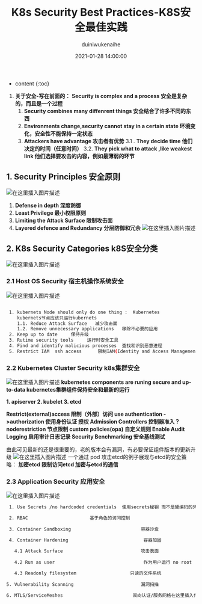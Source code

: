 ﻿---
layout: post
title: K8s Security Best Practices-K8S安全最佳实践
date: 2021-01-28 14:00:00
category: cks
tags:  kubernetes cks
author: duiniwukenaihe
---
* content
{:toc}

 1. **关于安全-写在前面的：**
  **Security is complex and a process   安全是复杂的，而且是一个过程**
    1. **Security combines many diffenrent things            安全结合了许多不同的东西**
    2. **Environments change,security cannot stay in a certain state   环境变化，安全性不能保持一定状态**
    3. **Attackers have advantage                                     攻击者有优势**
            3.1 . **They decide time                                 他们决定的时间（任意时间）**
            3.2.  **They pick  what to attack ,like weakest link     他们选择要攻击的内容，例如最薄弱的环节**

## 1. Security Principles 安全原则

![在这里插入图片描述](https://img-blog.csdnimg.cn/20210310191033127.png?x-oss-process=image/watermark,type_ZmFuZ3poZW5naGVpdGk,shadow_10,text_aHR0cHM6Ly9ibG9nLmNzZG4ubmV0L3NheW5haWhl,size_16,color_FFFFFF,t_70)

1. **Defense in depth                 深度防御**
2. **Least Privilege                     最小权限原则**
3. **Limiting the Attack Surface  限制攻击面**
4. **Layered defence and Redundancy    分层防御和冗余**
![在这里插入图片描述](https://img-blog.csdnimg.cn/20210310191101433.png?x-oss-process=image/watermark,type_ZmFuZ3poZW5naGVpdGk,shadow_10,text_aHR0cHM6Ly9ibG9nLmNzZG4ubmV0L3NheW5haWhl,size_16,color_FFFFFF,t_70)


## 2. K8s Security Categories k8S安全分类

![在这里插入图片描述](https://img-blog.csdnimg.cn/20210310191112204.png?x-oss-process=image/watermark,type_ZmFuZ3poZW5naGVpdGk,shadow_10,text_aHR0cHM6Ly9ibG9nLmNzZG4ubmV0L3NheW5haWhl,size_16,color_FFFFFF,t_70)


### 2.1 Host OS Security 宿主机操作系统安全

![在这里插入图片描述](https://img-blog.csdnimg.cn/20210310191119399.png?x-oss-process=image/watermark,type_ZmFuZ3poZW5naGVpdGk,shadow_10,text_aHR0cHM6Ly9ibG9nLmNzZG4ubmV0L3NheW5haWhl,size_16,color_FFFFFF,t_70)
```bash

 1. kubernets Node should only do one thing :  Kubernetes 
    kubernets节点应该只运行kubernets
    1.1. Reduce Attack Surface   减少攻击面             
    1.2. Remove unnecessary applications   移除不必要的应用                          
 2. Keep up to date     保持升级
 3. Rutime security tools     运行时安全工具
 4. Find and identify malicious processes  查找和识别恶意进程
 5. Restrict IAM  ssh access      限制IAM(Identity and Access Management  身份识别与访问管理服务) 与SSH访问

```

### 2.2 Kubernetes Cluster Security k8s集群安全

![在这里插入图片描述](https://img-blog.csdnimg.cn/20210310191133571.png?x-oss-process=image/watermark,type_ZmFuZ3poZW5naGVpdGk,shadow_10,text_aHR0cHM6Ly9ibG9nLmNzZG4ubmV0L3NheW5haWhl,size_16,color_FFFFFF,t_70)
**kubernetes  components are runing secure and up-to-data      kubernetes集群组件保持安全和最新的运行**

 **1. apiserver
 2.  kubelet
 3.  etcd**

**Restrict(external)access                                                               限制（外部）访问
use  authentication ->authorization                                           使用身份认证 授权
Admission Controllers                                                                控制器准入？
  noderestriction                                                                  节点限制
  custom policies(opa)                                                         自定义规则
Enable Audit Logging                                                               启用审计日志记录
Security Benchmarking                                                             安全基线测试**

由此可见最新的还是很重要的，老的版本会有漏洞，有必要保证组件版本的更新升级
![在这里插入图片描述](https://img-blog.csdnimg.cn/20210310191143875.png?x-oss-process=image/watermark,type_ZmFuZ3poZW5naGVpdGk,shadow_10,text_aHR0cHM6Ly9ibG9nLmNzZG4ubmV0L3NheW5haWhl,size_16,color_FFFFFF,t_70)
一个通过 pod 攻击etcd的例子展现与etcd的安全策略：
  **加密etcd
  限制访问etcd
  加密与etcd的通信**

### 2.3 Application Security 应用安全

![在这里插入图片描述](https://img-blog.csdnimg.cn/20210310191149839.png?x-oss-process=image/watermark,type_ZmFuZ3poZW5naGVpdGk,shadow_10,text_aHR0cHM6Ly9ibG9nLmNzZG4ubmV0L3NheW5haWhl,size_16,color_FFFFFF,t_70)

```bash
 1. Use Secrets /no hardcoded credentials  使用secrets秘钥 而不是硬编码的凭据

 2. RBAC                       基于角色的访问控制
 
 3. Container Sandboxing                          容器沙盒

 4. Container Hardening                            容器加固

   4.1 Attack Surface                             攻击表面
   
   4.2 Run as user                                 作为用户运行 no root
   
   4.3 Readonly filesystem                    只读的文件系统
   
5. Vulnerability Scanning                         漏洞扫描

6. MTLS/ServiceMeshes                          双向认证/服务网格在这里插入代码片
```



